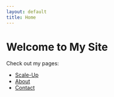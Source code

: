 ```yaml
---
layout: default
title: Home
---
```


# Welcome to My Site

Check out my pages:

- [Scale-Up](about.md)
- [About](about.md)
- [Contact](contact.md)
